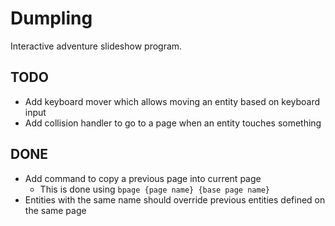 # Dumpling

Interactive adventure slideshow program.

## TODO
- Add keyboard mover which allows moving an entity based on keyboard input
- Add collision handler to go to a page when an entity touches something

## DONE
- Add command to copy a previous page into current page
    - This is done using `bpage {page name} {base page name}`
- Entities with the same name should override previous entities defined on the same page
